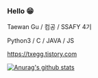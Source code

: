 ### Hello 😁

Taewan Gu / 컴공 / SSAFY 4기

Python3 / C / JAVA / JS

https://txegg.tistory.com

[![Anurag's github stats](https://github-readme-stats.vercel.app/api?username=fksk94&show_icons=true&theme=cobalt)](https://github.com/anuraghazra/github-readme-stats)
